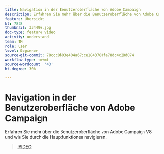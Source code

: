 ```yaml
---
title: Navigation in der Benutzeroberfläche von Adobe Campaign
description: Erfahren Sie mehr über die Benutzeroberfläche von Adobe Campaign V8 und wie Sie durch die Hauptfunktionen navigieren.
feature: Übersicht
kt: 7828
thumbnail: 334496.jpg
doc-type: feature video
activity: understand
team: TM
role: User
level: Beginner
source-git-commit: 78ccc8b03e404a67cce1843780fa78dc4c28d074
workflow-type: tm+mt
source-wordcount: '43'
ht-degree: 30%

---
```


# Navigation in der Benutzeroberfläche von Adobe Campaign

Erfahren Sie mehr über die Benutzeroberfläche von Adobe Campaign V8 und wie Sie durch die Hauptfunktionen navigieren.

>[!VIDEO](https://video.tv.adobe.com/v/334496?quality=12)

